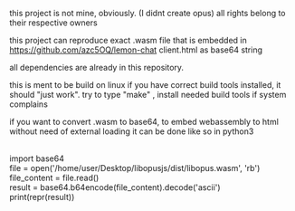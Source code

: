 this project is not mine, obviously. (I didnt create opus)
all rights belong to their respective owners


this project can reproduce exact .wasm file that is embedded in https://github.com/azc5OQ/lemon-chat client.html as base64 string

all dependencies are already in this repository.

this is ment to be build on linux
if you have correct build tools installed, it should "just work".
try to type "make" , install needed build tools if system complains


if you want to convert .wasm to base64, to embed webassembly to html without need of external loading
it can be done like so in python3

<br>
import base64
<br>
file = open('/home/user/Desktop/libopusjs/dist/libopus.wasm', 'rb')
<br>
file_content = file.read()

<br>
result = base64.b64encode(file_content).decode('ascii')
<br>
print(repr(result))

